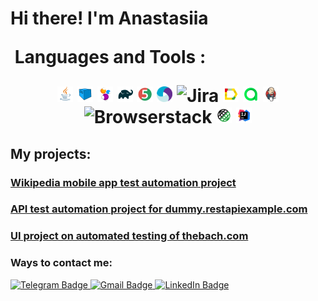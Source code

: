 <h1>  Hi there! I'm Anastasiia
  
  &nbsp;Languages and Tools :

<p  align="center"> 

<img width="5%" title="Java" src="Media/Java.svg">
<img width="5%" title="Selenoid" src="Media/Selenoid.svg">
<img width="5%" title="Selenide" src="Media/Selenide.svg">
<img width="5%" title="Gradle" src="Media/Gradle.svg">
<img width="5%" title="Junit5" src="Media/Junit5.svg">
<img width="5%" title="Appium" src="Media/Appium.svg">
<img width="5%" title="Jira" src="Media/Jira.svg">
<img width="5%" title="Allure Report" src="Media/Allure.svg">
<img width="5%" title="Allure TestOps" src="Media/Allure_TO.svg">
<img width="5%" title="Jenkins" src="Media/Jenkins.svg">
<img width="5%" title="Browserstack" src="Media/Browserstack.svg">
<img width="5%" title="RestAssured" src="Media/RestAssured.svg">
<img width="5%" title="Idea" src="Media/idea.svg">
</p>

## My projects:
### [Wikipedia mobile app test automation project](https://github.com/Nastyajya/Mobile_Wiikipedia)

### [ API test automation project for dummy.restapiexample.com](https://github.com/Nastyajya/Api_graduate_work)

### [UI project on automated testing of thebach.com](https://github.com/Nastyajya/Project-finally)

### Ways to contact me:

  <a href="https://t.me/nastyajyaa">
    <img src="https://img.shields.io/badge/Telegram-blue?style=for-the-badge&logo=telegram&logoColor=white" alt="Telegram Badge"/>
  </a>
  
   <a href="mailto:zelenskaia02@gmail.com">
    <img src="https://img.shields.io/badge/Gmail-red?style=for-the-badge&logo=gmail&logoColor=white" alt="Gmail Badge"/>
  </a>
  
  <a href="(https://www.linkedin.com/in/anastasiia-zelenskaia-a2157323a">
    <img src="https://img.shields.io/badge/LinkedIn-blue?style=for-the-badge&logo=linkedin&logoColor=white" alt="LinkedIn Badge">
  </a>
  
